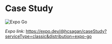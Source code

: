 # Case Study
![Expo Go](https://qr.expo.dev/expo-go?owner=hcsagan&slug=caseStudy&releaseChannel=default&host=exp.host)

*Expo link:* https://expo.dev/@hcsagan/caseStudy?serviceType=classic&distribution=expo-go